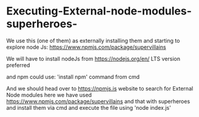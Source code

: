 # Executing-External-node-modules-superheroes-
We use this (one of them) as externally installing them and starting to explore node Js: https://www.npmjs.com/package/supervillains

We will have to install nodeJs from https://nodejs.org/en/ LTS version preferred

and npm could use: 'install npm' command from cmd

And we should head over to https://npmjs.is website to search for External Node modules 
here we have used https://www.npmjs.com/package/supervillains and that with superheroes and install them via cmd and execute the file using 'node index.js'
